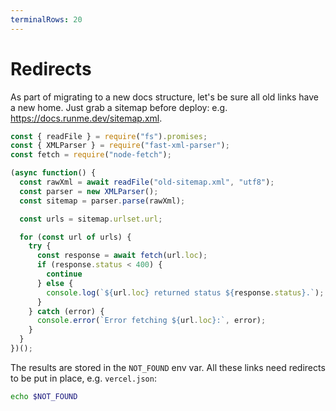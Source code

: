 ```yaml
---
terminalRows: 20
---
```


# Redirects

As part of migrating to a new docs structure, let's be sure all old links have a new home. Just grab a sitemap before deploy: e.g. https://docs.runme.dev/sitemap.xml.

```javascript {"id":"01J7PBSH505CN6QZT1T73RE0MG","interactive":"true","name":"NOT_FOUND"}
const { readFile } = require("fs").promises;
const { XMLParser } = require("fast-xml-parser");
const fetch = require("node-fetch");

(async function() {
  const rawXml = await readFile("old-sitemap.xml", "utf8");
  const parser = new XMLParser();
  const sitemap = parser.parse(rawXml);

  const urls = sitemap.urlset.url;

  for (const url of urls) {
    try {
      const response = await fetch(url.loc);
      if (response.status < 400) {
        continue
      } else {
        console.log(`${url.loc} returned status ${response.status}.`);
      }
    } catch (error) {
      console.error(`Error fetching ${url.loc}:`, error);
    }
  }
})();
```

The results are stored in the `NOT_FOUND` env var. All these links need redirects to be put in place, e.g. `vercel.json`:

```sh {"id":"01J7PE889Y4C7J033H0HMW49Z4"}
echo $NOT_FOUND
```
